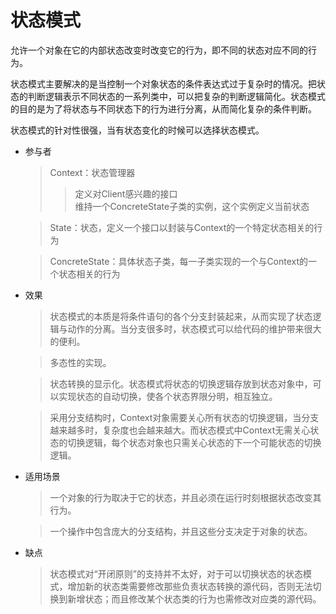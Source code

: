 # 状态模式
允许一个对象在它的内部状态改变时改变它的行为，即不同的状态对应不同的行为。  

状态模式主要解决的是当控制一个对象状态的条件表达式过于复杂时的情况。把状态的判断逻辑表示不同状态的一系列类中，可以把复杂的判断逻辑简化。状态模式的目的是为了将状态与不同状态下的行为进行分离，从而简化复杂的条件判断。  

状态模式的针对性很强，当有状态变化的时候可以选择状态模式。  

* 参与者
  > Context：状态管理器
  >> 定义对Client感兴趣的接口  
  >> 维持一个ConcreteState子类的实例，这个实例定义当前状态  

  > State：状态，定义一个接口以封装与Context的一个特定状态相关的行为  

  > ConcreteState：具体状态子类，每一子类实现的一个与Context的一个状态相关的行为  

* 效果
  > 状态模式的本质是将条件语句的各个分支封装起来，从而实现了状态逻辑与动作的分离。当分支很多时，状态模式可以给代码的维护带来很大的便利。  

  > 多态性的实现。  

  > 状态转换的显示化。状态模式将状态的切换逻辑存放到状态对象中，可以实现状态的自动切换，使各个状态界限分明，相互独立。  

  > 采用分支结构时，Context对象需要关心所有状态的切换逻辑，当分支越来越多时，复杂度也会越来越大。而状态模式中Context无需关心状态的切换逻辑，每个状态对象也只需关心状态的下一个可能状态的切换逻辑。  

* 适用场景
  > 一个对象的行为取决于它的状态，并且必须在运行时刻根据状态改变其行为。  

  > 一个操作中包含庞大的分支结构，并且这些分支决定于对象的状态。

* 缺点
  > 状态模式对“开闭原则”的支持并不太好，对于可以切换状态的状态模式，增加新的状态类需要修改那些负责状态转换的源代码，否则无法切换到新增状态；而且修改某个状态类的行为也需修改对应类的源代码。
